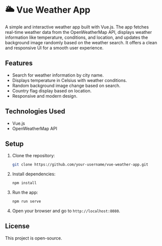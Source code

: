 # 🌥️ Vue Weather App

A simple and interactive weather app built with Vue.js. The app fetches real-time weather data from the OpenWeatherMap API, displays weather information like temperature, conditions, and location, and updates the background image randomly based on the weather search. It offers a clean and responsive UI for a smooth user experience.

## Features
- Search for weather information by city name.
- Displays temperature in Celsius with weather conditions.
- Random background image change based on search.
- Country flag display based on location.
- Responsive and modern design.

## Technologies Used
- Vue.js
- OpenWeatherMap API

## Setup

1. Clone the repository:

    ```bash
    git clone https://github.com/your-username/vue-weather-app.git
    ```

2. Install dependencies:

    ```bash
    npm install
    ```

3. Run the app:

    ```bash
    npm run serve
    ```

4. Open your browser and go to `http://localhost:8080`.

## License

This project is open-source.
